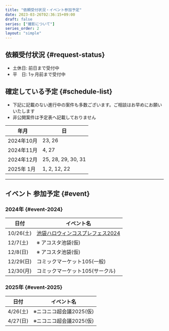 ```yaml
---
title: "依頼受付状況・イベント参加予定"
date: 2023-03-26T02:36:15+09:00
draft: false
series: ["撮影について"]
series_order: 2
layout: "simple"
---
```


## 依頼受付状況 {#request-status}

- 土休日: 前日まで受付中 
- 平　日: 1ヶ月前まで受付中


## 確定している予定 {#schedule-list}

- 下記に記載のない進行中の案件も多数ございます。ご相談はお早めにお願いいたします
- 非公開案件は予定表へ記載しておりません

| 年月       | 日                 |
| ---------- | ------------------ |
| 2024年10月 | 23, 26             |
| 2024年11月 | 4, 27              |
| 2024年12月 | 25, 28, 29, 30, 31 |
| 2025年 1月 | 1, 2, 12, 22       |

---

## イベント 参加予定 {#event}

### 2024年 {#event-2024}

| 日付      | イベント名                                                                         |
| --------- | ---------------------------------------------------------------------------------- |
| 10/26(土) | [池袋ハロウィンコスプレフェス2024](https://x.com/98tml/status/1838153692677071309) |
| 12/7(土)  | ※ アコスタ池袋(仮)                                                                 |
| 12/8(日)  | ※ アコスタ池袋(仮)                                                                 |
| 12/29(日) | コミックマーケット105(一般)                                                        |
| 12/30(月) | コミックマーケット105(サークル)                                                    |

### 2025年 {#event-2025}

| 日付     | イベント名              |
| -------- | ----------------------- |
| 4/26(土) | ※ニコニコ超会議2025(仮) |
| 4/27(日) | ※ニコニコ超会議2025(仮) |
